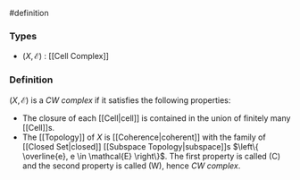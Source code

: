 #definition
### Types
- $\left( X, \mathcal{E} \right)$ : [[Cell Complex]] 
### Definition
$\left( X, \mathcal{E} \right)$ is a *CW complex* if it satisfies the following properties:
- The closure of each [[Cell|cell]] is contained in the union of finitely many [[Cell]]s.
- The [[Topology]] of $X$ is [[Coherence|coherent]] with the family of [[Closed Set|closed]] [[Subspace Topology|subspace]]s $\left\{ \overline{e}, e \in \mathcal{E} \right\}$.
The first property is called (C) and the second property is called (W), hence *CW complex*.